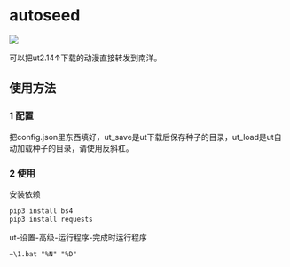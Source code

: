 # autoseed
![](https://img.shields.io/badge/python-3.7-red.svg)

可以把ut2.14↑下载的动漫直接转发到南洋。<br>

## 使用方法

### 1 配置

把config.json里东西填好，ut_save是ut下载后保存种子的目录，ut_load是ut自动加载种子的目录，请使用反斜杠。

### 2 使用

安装依赖
```powershell
pip3 install bs4
pip3 install requests
```

ut-设置-高级-运行程序-完成时运行程序
```ut
~\1.bat "%N" "%D" 
```